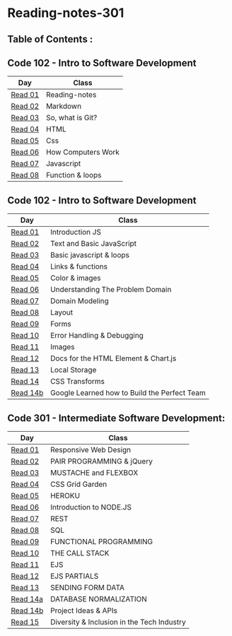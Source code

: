 # Reading-notes-301

## Table of Contents :

## Code 102 - Intro to Software Development

|Day                  |Class|
|---------------      |-----| 
|[Read 01](https://github.com/IbrahimAljabr/reading-notes/blob/main/Read:02.md)|Reading-notes|
|[Read 02](https://github.com/IbrahimAljabr/reading-notes/blob/main/Read:02.md)|Markdown|
|[Read 03](https://github.com/IbrahimAljabr/reading-notes/blob/main/Read:03.md)|So, what is Git?|
|[Read 04](https://github.com/IbrahimAljabr/reading-notes/blob/main/Read:04.md)|HTML|
|[Read 05](https://github.com/IbrahimAljabr/reading-notes/blob/main/Read:05.md)|Css|
|[Read 06](https://github.com/IbrahimAljabr/reading-notes/blob/main/Read:06b.md)|How Computers Work|
|[Read 07](https://github.com/IbrahimAljabr/reading-notes/blob/main/Read:07.md)|Javascript|
|[Read 08](https://github.com/IbrahimAljabr/reading-notes/blob/main/Read:08.md)|Function & loops|

## Code 102 - Intro to Software Development

|Day                  |Class|
|---------------      |-----| 
|[Read 01](https://github.com/IbrahimAljabr/reading-notes-201/blob/main/Read:%2001.md)|Introduction JS|
|[Read 02](https://github.com/IbrahimAljabr/reading-notes-201/blob/main/Read:%2002.md)|Text and Basic JavaScript|
|[Read 03](https://github.com/IbrahimAljabr/reading-notes-201/blob/main/Read:%2003.md)|Basic javascript & loops|
|[Read 04](https://github.com/IbrahimAljabr/reading-notes-201/blob/main/Read:%2004.md)|Links & functions|
|[Read 05](https://github.com/IbrahimAljabr/reading-notes-201/blob/main/Read:%2005.md)|Color & images|
|[Read 06](https://github.com/IbrahimAljabr/reading-notes-201/blob/main/Read:%2006.md)|Understanding The Problem Domain|
|[Read 07](https://github.com/IbrahimAljabr/reading-notes-201/blob/main/Read:%2007.md)|Domain Modeling|
|[Read 08](https://github.com/IbrahimAljabr/reading-notes-201/blob/main/Read:%2008.md)|Layout|
|[Read 09](https://github.com/IbrahimAljabr/reading-notes-201/blob/main/Read:%2009.md)|Forms|
|[Read 10](https://github.com/IbrahimAljabr/reading-notes-201/blob/main/Read:%2010.md)|Error Handling & Debugging|
|[Read 11](https://github.com/IbrahimAljabr/reading-notes-201/blob/main/Read:%2011.md)|Images|
|[Read 12](https://github.com/IbrahimAljabr/reading-notes-201/blob/main/Read:%2012.md)|Docs for the HTML Element & Chart.js|
|[Read 13](https://github.com/IbrahimAljabr/reading-notes-201/blob/main/Read:%2013.md)|Local Storage|
|[Read 14](https://github.com/IbrahimAljabr/reading-notes-201/blob/main/Read:%2014a.md)|CSS Transforms|
|[Read 14b](https://github.com/IbrahimAljabr/reading-notes-201/blob/main/Read:%2014bb.md)|Google Learned how to Build the Perfect Team|


## Code 301 - Intermediate Software Development:


|Day                  |Class|
|---------------      |-----| 
|[Read 01](https://ibrahimaljabr.github.io/Reading-notes-301/Read:01)|Responsive Web Design|
|[Read 02](https://ibrahimaljabr.github.io/Reading-notes-301/Read:02)|PAIR PROGRAMMING & jQuery|
|[Read 03](https://ibrahimaljabr.github.io/Reading-notes-301/Read:03)|MUSTACHE and FLEXBOX|
|[Read 04](https://ibrahimaljabr.github.io/Reading-notes-301/Read:04)|CSS Grid Garden|
|[Read 05](https://ibrahimaljabr.github.io/Reading-notes-301/Read:05)|HEROKU|
|[Read 06](https://ibrahimaljabr.github.io/Reading-notes-301/Read:06)|Introduction to NODE.JS|
|[Read 07](https://ibrahimaljabr.github.io/Reading-notes-301/Read:07)|REST|
|[Read 08](https://ibrahimaljabr.github.io/Reading-notes-301/Read:08)|SQL|
|[Read 09](https://ibrahimaljabr.github.io/Reading-notes-301/Read:09)|FUNCTIONAL PROGRAMMING|
|[Read 10](https://ibrahimaljabr.github.io/Reading-notes-301/Read:10)|THE CALL STACK|
|[Read 11](https://ibrahimaljabr.github.io/Reading-notes-301/Read:11)|EJS|
|[Read 12](https://ibrahimaljabr.github.io/Reading-notes-301/Read:12)|EJS PARTIALS|
|[Read 13](https://ibrahimaljabr.github.io/Reading-notes-301/Read:13)|SENDING FORM DATA|
|[Read 14a](https://ibrahimaljabr.github.io/Reading-notes-301/Read:14a)|DATABASE NORMALIZATION|
|[Read 14b](https://ibrahimaljabr.github.io/Reading-notes-301/Read:14b)|Project Ideas & APIs|
|[Read 15](https://ibrahimaljabr.github.io/Reading-notes-301/Read:15)|Diversity & Inclusion in the Tech Industry|


